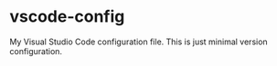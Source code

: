 # vscode-config
My Visual Studio Code configuration file.
This is just minimal version configuration.
